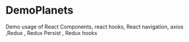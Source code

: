 # DemoPlanets
Demo usage of React Components, react hooks, React navigation, axios ,Redux , Redux Persist , Redux hooks
